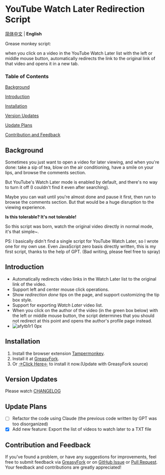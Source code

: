 # YouTube Watch Later Redirection Script

[简体中文](https://github.com/JerryYang-30/Open-UserScripts#youtube-%E7%A8%8D%E5%90%8E%E5%86%8D%E7%9C%8B%E9%87%8D%E5%AE%9A%E5%90%91%E8%84%9A%E6%9C%AC) | **English**

Grease monkey script: 

when you click on a video in the YouTube Watch Later list with the left or middle mouse button, automatically redirects the link to the original link of that video and opens it in a new tab.

### Table of Contents

[Background](#background)

[Introduction](#introduction)

[Installation](#installation)

[Version Updates](#version-updates)

[Update Plans](#update-plans)

[Contribution and Feedback](#contribution-and-feedback)

## Background

Sometimes you just want to open a video for later viewing, and when you're done: take a sip of tea, blow on the air conditioning, have a smile on your lips, and browse the comments section.

But YouTube's Watch Later mode is enabled by default, and there's no way to turn it off (I couldn't find it even after searching).

Maybe you can wait until you're almost done and pause it first, then run to browse the comments section. But that would be a huge disruption to the viewing experience.

**Is this tolerable? It's not tolerable!**

So this script was born, watch the original video directly in normal mode, it's that simple~.

PS: I basically didn't find a single script for YouTube Watch Later, so I wrote one for my own use. Even JavaScript zero basis directly written, this is my first script, thanks to the help of GPT. (Bad writing, please feel free to spray)

## Introduction

- Automatically redirects video links in the Watch Later list to the original link of the video.
- Support left and center mouse click operations.
- Show *redirection done* tips on the page, and support customizing the tip box style.
- Support for exporting *Watch Later* video list.
- When you click on the author of the video (in the green box below) with the left or middle mouse button, the script determines that you should not redirect at this point and opens the author's profile page instead.
- ![afytb1r1 0px](https://github.com/user-attachments/assets/b73b4982-e866-4833-aafd-8f617795fe91)


## Installation

1. Install the browser extension [Tampermonkey](https://www.tampermonkey.net/).
2. Install it at [GreasyFork](https://greasyfork.org/zh-CN/scripts/507417-youtube-%E7%A8%8D%E5%90%8E%E5%86%8D%E7%9C%8B%E9%87%8D%E5%AE%9A%E5%90%91).
3. Or [→Click Here←](https://github.com/JerryYang-30/Open-UserScripts/raw/main/YouTube-Watch-Later-Redirect.user.js) to install it now.(Update with GreasyFork source)
   



## Version Updates

Please watch [CHANGELOG](https://github.com/JerryYang-30/YouTube-Watch-Later-Redirect/blob/main/CHANGELOG.md)

## Update Plans

- [ ] Refactor the code using Claude (the previous code written by GPT was too disorganized)
- [x] Add new feature: Export the list of videos to watch later to a TXT file

## Contribution and Feedback

If you've found a problem, or have any suggestions for improvements, feel free to submit feedback via [GreasyFork](https://greasyfork.org/zh-CN/scripts/507417-youtube-%E7%A8%8D%E5%90%8E%E5%86%8D%E7%9C%8B%E9%87%8D%E5%AE%9A%E5%90%91/feedback) or on [GitHub Issue](https://github.com/JerryYang-30/Open-UserScripts/issues) or [Pull Request](https://github.com/JerryYang-30/Open-UserScripts/pulls). Your feedback and contributions are greatly appreciated!
